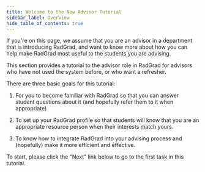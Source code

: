 ```yaml
---
title: Welcome to the New Advisor Tutorial
sidebar_label: Overview
hide_table_of_contents: true
---
```


If you're on this page, we assume that you are an advisor in a department that is introducing RadGrad, and want to know more about how you can help make RadGrad most useful to the students you are advising.

This section provides a tutorial to the advisor role in RadGrad for advisors who have not used the system before, or who want a refresher.

There are three basic goals for this tutorial:

  1. For you to become familiar with RadGrad so that you can answer student questions about it (and hopefully refer them to it when appropriate)

  2. To set up your RadGrad profile so that students will know that you are an appropriate resource person when their interests match yours.

  3. To know how to integrate RadGrad into your advising process and (hopefully) make it more efficient and effective.

To start, please click the "Next" link below to go to the first task in this tutorial.
